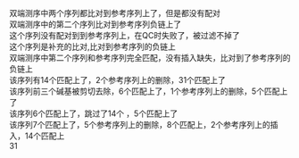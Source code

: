 双端测序中两个序列都比对到参考序列上了，但是都没有配对<br>
双端测序中的第二个序列比对到参考序列负链上了<br>
这个序列没有配对到到参考序列上，在QC时失败了，被过滤不掉了<br>
这个序列是补充的比对,比对到参考序列的负链上<br>
双端测序中第二个序列和参考序列完全匹配，没有插入缺失，比对到了参考序列的负链上<br>
该序列有14个匹配上了，2个参考序列上的删除，31个匹配上了<br>
该序列前三个碱基被剪切去除，6个匹配上了，1个参考序列上的删除，5个匹配上了<br>
该序列6个匹配上了，跳过了14个 ，5个匹配上了<br>
该序列7个匹配上了，5个参考序列上的删除，8个匹配上，2个参考序列上的插入，14个匹配上<br>
31

